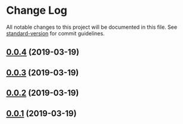 # Change Log

All notable changes to this project will be documented in this file. See [standard-version](https://github.com/conventional-changelog/standard-version) for commit guidelines.

## [0.0.4](https://github.com/cheese-git/ra-data-leancloud/compare/v0.0.3...v0.0.4) (2019-03-19)



## [0.0.3](https://github.com/cheese-git/ra-data-leancloud/compare/v0.0.2...v0.0.3) (2019-03-19)



## [0.0.2](https://github.com/cheese-git/ra-data-leancloud/compare/v0.0.1...v0.0.2) (2019-03-19)



## [0.0.1](https://github.com/cheese-git/ra-data-leancloud/compare/v0.0.0...v0.0.1) (2019-03-19)
